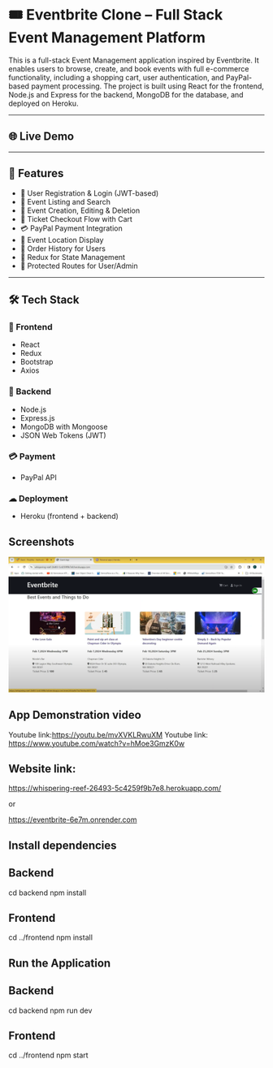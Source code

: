 # 🎟️ Eventbrite Clone – Full Stack Event Management Platform

This is a full-stack Event Management application inspired by Eventbrite. It enables users to browse, create, and book events with full e-commerce functionality, including a shopping cart, user authentication, and PayPal-based payment processing. The project is built using React for the frontend, Node.js and Express for the backend, MongoDB for the database, and deployed on Heroku.

---

## 🌐 Live Demo


---

## 📌 Features

- 👥 User Registration & Login (JWT-based)
- 🎫 Event Listing and Search
- 📝 Event Creation, Editing & Deletion
- 🛒 Ticket Checkout Flow with Cart
- 💳 PayPal Payment Integration
- 📍 Event Location Display
- 🧾 Order History for Users
- 🧠 Redux for State Management
- 🔐 Protected Routes for User/Admin

---

## 🛠 Tech Stack

### 🔹 Frontend
- React
- Redux
- Bootstrap
- Axios

### 🔸 Backend
- Node.js
- Express.js
- MongoDB with Mongoose
- JSON Web Tokens (JWT)

### 💳 Payment
- PayPal API

### ☁ Deployment
- Heroku (frontend + backend)

## Screenshots

![App Screenshot](https://github.com/PoojithaAlam/event_brite/blob/c5224873282bc455b259555f649bf5a4c49cc17b/EventBrite.png)

## App Demonstration video
Youtube link:https://youtu.be/mvXVKLRwuXM
Youtube link: https://www.youtube.com/watch?v=hMoe3GmzK0w

## Website link: 

https://whispering-reef-26493-5c4259f9b7e8.herokuapp.com/

or

https://eventbrite-6e7m.onrender.com

## Install dependencies

## Backend
cd backend
npm install

## Frontend
cd ../frontend
npm install
## Run the Application

## Backend
cd backend
npm run dev

## Frontend
cd ../frontend
npm start
